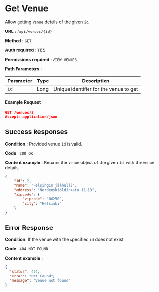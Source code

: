 # Get Venue

Allow getting `Venue` details of the given `id`.

**URL** : `/api/venues/{id}`

**Method** : `GET`

**Auth required** : YES

**Permissions required** : `VIEW_VENUES`

**Path Parameters** :

| Parameter | Type | Description                            |
| --------- | ---- | -------------------------------------- |
| `id`      | Long | Unique identifier for the venue to get |

#### Example Request

```json
GET /venues/2
Accept: application/json
```

## Success Responses

**Condition** : Provided venue `id` is valid.

**Code** : `200 OK`

**Content example** : Returns the `Venue` object of the given `id`, with the `Venue` details.

```json
{
    "id": 2,
    "name": "Helsingin jäähalli",
    "address": "Nordenskiöldinkatu 11-13",
    "zipcode": {
        "zipcode": "00250",
        "city": "Helsinki"
    }
}
```

## Error Response

**Condition**: If the venue with the specified `id` does not exist.

**Code** : `404 NOT FOUND`

**Content example** :

```json
{
  "status": 404,
  "error": "Not Found",
  "message": "Venue not found"
}
```
